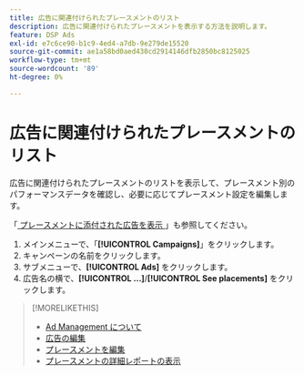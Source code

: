 ```yaml
---
title: 広告に関連付けられたプレースメントのリスト
description: 広告に関連付けられたプレースメントを表示する方法を説明します。
feature: DSP Ads
exl-id: e7c6ce90-b1c9-4ed4-a7db-9e279de15520
source-git-commit: ae1a58bd0aed430cd2914146dfb2850bc8125025
workflow-type: tm+mt
source-wordcount: '89'
ht-degree: 0%

---
```


# 広告に関連付けられたプレースメントのリスト

広告に関連付けられたプレースメントのリストを表示して、プレースメント別のパフォーマンスデータを確認し、必要に応じてプレースメント設定を編集します。

「[ プレースメントに添付された広告を表示 ](/help/dsp/campaign-management/ads/ad-attach-to-placement.md#view-ads-campaign)」も参照してください。

1. メインメニューで、「**[!UICONTROL Campaigns]**」をクリックします。
1. キャンペーンの名前をクリックします。
1. サブメニューで、**[!UICONTROL Ads]** をクリックします。
1. 広告名の横で、**[!UICONTROL ...]**/**[!UICONTROL See placements]** をクリックします。

>[!MORELIKETHIS]
>
>* [Ad Management について ](ad-about.md)
>* [ 広告の編集 ](ad-edit.md)
>* [ プレースメントを編集 ](/help/dsp/campaign-management/placements/placement-edit.md)
>* [ プレースメントの詳細レポートの表示 ](/help/dsp/campaign-management/placements/placement-view-report.md)
